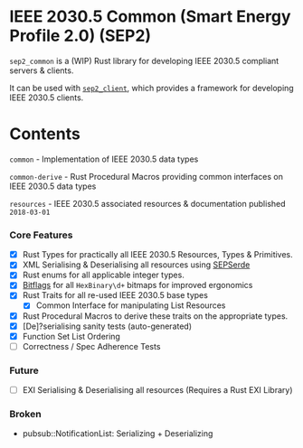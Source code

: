 # IEEE 2030.5 Common (Smart Energy Profile 2.0) (SEP2)

`sep2_common` is a (WIP) Rust library for developing IEEE 2030.5 compliant servers & clients.

It can be used with [`sep2_client`](https://github.com/ethanndickson/IEEE-2030.5-Client), which provides a framework for developing IEEE 2030.5 clients.

# Contents

`common` - Implementation of IEEE 2030.5 data types

`common-derive` - Rust Procedural Macros providing common interfaces on IEEE 2030.5 data types 

`resources` - IEEE 2030.5 associated resources & documentation published `2018-03-01`


### Core Features
- [x] Rust Types for practically all IEEE 2030.5 Resources, Types & Primitives.
- [x] XML Serialising & Deserialising all resources using [SEPSerde](https://github.com/ethanndickson/yaserde)
- [x] Rust enums for all applicable integer types.
- [x] [Bitflags](https://github.dev/bitflags/bitflags) for all `HexBinary\d+` bitmaps for improved ergonomics
- [x] Rust Traits for all re-used IEEE 2030.5 base types
  - [x] Common Interface for manipulating List Resources
- [x] Rust Procedural Macros to derive these traits on the appropriate types. 
- [x] [De]?serialising sanity tests (auto-generated)
- [x] Function Set List Ordering
- [ ] Correctness / Spec Adherence Tests 
### Future
- [ ] EXI Serialising & Deserialising all resources (Requires a Rust EXI Library)
### Broken
- pubsub::NotificationList: Serializing + Deserializing
